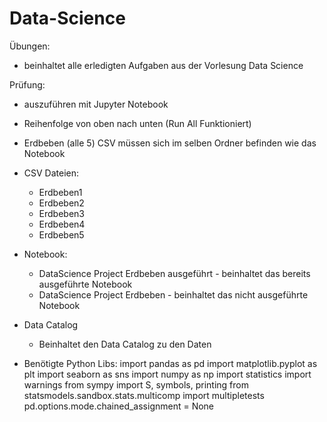 # Data-Science

Übungen:
- beinhaltet alle erledigten Aufgaben aus der Vorlesung Data Science




Prüfung: 
 - auszuführen mit Jupyter Notebook
 -  Reihenfolge von oben nach unten (Run All Funktioniert)
 -  Erdbeben (alle 5) CSV müssen sich im selben Ordner befinden wie das Notebook

- CSV Dateien:
     - Erdbeben1
     - Erdbeben2
     - Erdbeben3
     - Erdbeben4
     - Erdbeben5

- Notebook:
     - DataScience Project Erdbeben ausgeführt
      - beinhaltet das bereits ausgeführte Notebook
     - DataScience Project Erdbeben
      - beinhaltet das nicht ausgeführte Notebook

- Data Catalog
    - Beinhaltet den Data Catalog zu den Daten

- Benötigte Python Libs:
     import pandas as pd
     import matplotlib.pyplot as plt
     import seaborn as sns
     import numpy as np
     import statistics
     import warnings
     from sympy import S, symbols, printing
     from statsmodels.sandbox.stats.multicomp import multipletests
     pd.options.mode.chained_assignment = None
